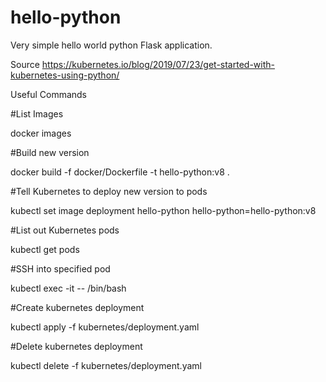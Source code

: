# hello-python
Very simple hello world python Flask application.

Source
https://kubernetes.io/blog/2019/07/23/get-started-with-kubernetes-using-python/

Useful Commands

#List Images

docker images

#Build new version

docker build -f docker/Dockerfile -t hello-python:v8 .

#Tell Kubernetes to deploy new version to pods

kubectl set image deployment hello-python hello-python=hello-python:v8

#List out Kubernetes pods

kubectl get pods

#SSH into specified pod

kubectl exec -it <pod> -- /bin/bash

#Create kubernetes deployment

kubectl apply -f kubernetes/deployment.yaml

#Delete kubernetes deployment

kubectl delete -f kubernetes/deployment.yaml

